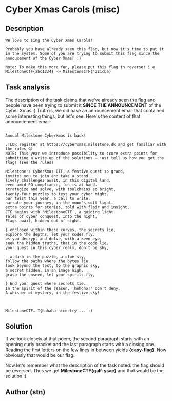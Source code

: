 # Cyber Xmas Carols (misc)

## Description

```
We love to sing the Cyber Xmas Carols!

Probably you have already seen this flag, but now it's time to put it in the system. Some of you are trying to submit this flag since the annoucement of the Cyber Xmas! :)

Note: To make this more fun, please put this flag in reverse! i.e. MilestoneCTF{abc1234} -> MilestoneCTF{4321cba}

```

## Task analysis

The description of the task claims that we've already seen the flag and people have been trying to submit it **SINCE THE ANNOUNCEMENT** of the Cyber Xmas :) Truth is, we did have an announcement email that contained some interesting things, but let's see. Here's the content of that announcement email:

```

Annual Milestone CyberXmas is back!

;TLDR register at https://cyberxmas.milestone.dk and get familiar with the rules 😊
NOTE: This year we introduce possibility to score extra points for submitting a write-up of the solutions – just tell us how you got the flag! (see the rules)

Milestone's CyberXmas CTF, a festive quest so grand,
invites you to join and take a stand.
lively challenges await, in this digital land,
even amid EO compliance, fun is at hand.
strategize and solve, with toolchains so bright,
twenty-four puzzles to test your cyber might.
our twist this year, a call to write,
narrate your journey, in the moon's soft light.
extra points for stories, told with flair and insight,
CTF begins with 'MilestoneCTF', a guiding light.
Tales of cyber conquest, into the night,
Flags await, hidden out of sight.

{ enclosed within these curves, the secrets lie,
explore the depths, let your codes fly.
as you decrypt and delve, with a keen eye,
seek the hidden truths, that in the code lie.
your quest in this cyber realm, don't be shy,

- a dash in the puzzle, a clue sly,
follow the paths where the bytes lie.
look beyond the text, to the graphic sky,
a secret hidden, in an image nigh.
grasp the unseen, let your spirits fly,

} End your quest where secrets tie.
In the spirit of the season, 'hohoho!' don't deny,
A whisper of mystery, in the festive sky!



MilestoneCTF… ?{hahaha-nice-try!... :)

```

## Solution

If we look closely at that poem, the second paragraph starts with an opening curly bracket and the last paragraph starts with a closing one. Reading the first letters on the few lines in between yields **{easy-flag}**. Now obviously that would be our flag. 

Now let's remember what the description of the task noted: the flag should be reversed. Thus we get **MilestoneCTF{galf-ysae}** and that would be the solution :)

## Author (stn)